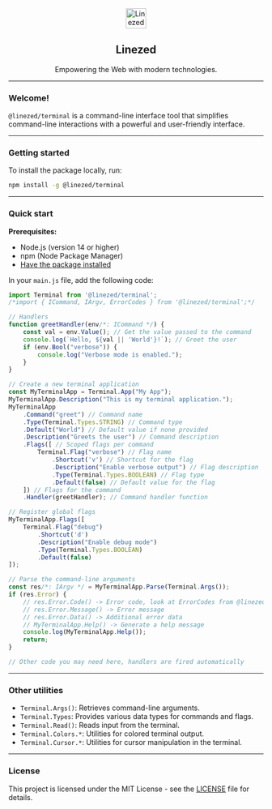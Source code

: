 <div align="center">
    <img src="https://assets.linezed.dev/logo-stripped.png" alt="Linezed" height="40" />
    <h2>Linezed</h2>
    <p>Empowering the Web with modern technologies.</p>
    <hr>
</div>

### Welcome!

`@linezed/terminal` is a command-line interface tool that simplifies
command-line interactions with a powerful and user-friendly interface.

---

### Getting started

To install the package locally, run:

```bash
npm install -g @linezed/terminal
```

---

### Quick start

**Prerequisites:**
- Node.js (version 14 or higher)
- npm (Node Package Manager)
- [Have the package installed](#getting-started)

In your `main.js` file, add the following code:

```javascript
import Terminal from '@linezed/terminal';
/*import { ICommand, IArgv, ErrorCodes } from '@linezed/terminal';*/

// Handlers
function greetHandler(env/*: ICommand */) {
    const val = env.Value(); // Get the value passed to the command
    console.log(`Hello, ${val || 'World'}!`); // Greet the user
    if (env.Bool("verbose")) {
        console.log("Verbose mode is enabled.");
    }
}

// Create a new terminal application
const MyTerminalApp = Terminal.App("My App");
MyTerminalApp.Description("This is my terminal application.");
MyTerminalApp
    .Command("greet") // Command name
    .Type(Terminal.Types.STRING) // Command type
    .Default("World") // Default value if none provided
    .Description("Greets the user") // Command description
    .Flags([ // Scoped flags per command
        Terminal.Flag("verbose") // Flag name
            .Shortcut('v') // Shortcut for the flag
            .Description("Enable verbose output") // Flag description
            .Type(Terminal.Types.BOOLEAN) // Flag type
            .Default(false) // Default value for the flag
    ]) // Flags for the command
    .Handler(greetHandler); // Command handler function

// Register global flags
MyTerminalApp.Flags([
    Terminal.Flag("debug")
        .Shortcut('d')
        .Description("Enable debug mode")
        .Type(Terminal.Types.BOOLEAN)
        .Default(false)
]);

// Parse the command-line arguments
const res/*: IArgv */ = MyTerminalApp.Parse(Terminal.Args());
if (res.Error) {
    // res.Error.Code() -> Error code, look at ErrorCodes from @linezed/terminal for more details
    // res.Error.Message() -> Error message
    // res.Error.Data() -> Additional error data
    // MyTerminalApp.Help() -> Generate a help message
    console.log(MyTerminalApp.Help());
    return;
}

// Other code you may need here, handlers are fired automatically
```

---

### Other utilities

- `Terminal.Args()`: Retrieves command-line arguments.
- `Terminal.Types`: Provides various data types for commands and flags.
- `Terminal.Read()`: Reads input from the terminal.
- `Terminal.Colors.*`: Utilities for colored terminal output.
- `Terminal.Cursor.*`: Utilities for cursor manipulation in the terminal.

---

### License

This project is licensed under the MIT License - see the [LICENSE](LICENSE) file for details.

